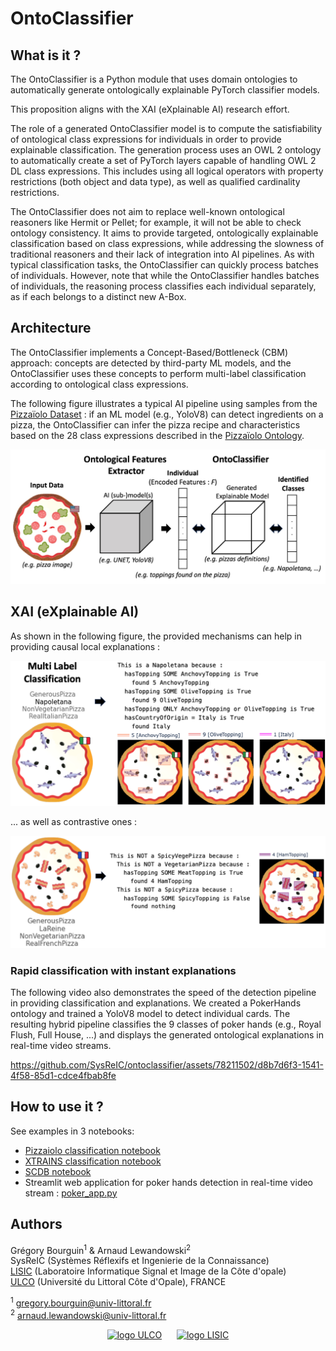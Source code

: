 # OntoClassifier

## What is it ?

The OntoClassifier is a Python module that uses domain ontologies to automatically generate ontologically explainable PyTorch classifier models.<br>

This proposition aligns with the XAI (eXplainable AI) research effort.

The role of a generated OntoClassifier model is to compute the satisfiability of ontological class expressions for individuals in order to provide explainable classification.
The generation process uses an OWL 2 ontology to automatically create a set of PyTorch layers capable of handling OWL 2 DL class expressions. This includes using all logical operators with property restrictions (both object and data type), as well as qualified cardinality restrictions.

The OntoClassifier does not aim to replace well-known ontological reasoners like Hermit or Pellet; for example, it will not be able to check ontology consistency. 
It aims to provide targeted, ontologically explainable classification based on class expressions, while addressing the slowness of traditional reasoners and their lack of integration into AI pipelines.
As with typical classification tasks, the OntoClassifier can quickly process batches of individuals. 
However, note that while the OntoClassifier handles batches of individuals, the reasoning process classifies each individual separately, as if each belongs to a distinct new A-Box.

## Architecture

The OntoClassifier implements a Concept-Based/Bottleneck (CBM) approach: concepts are detected by third-party ML models, and the OntoClassifier uses these concepts to perform multi-label classification according to ontological class expressions.

The following figure illustrates a typical AI pipeline using samples from the [Pizzaïolo Dataset](https://www.kaggle.com/datasets/arnaudlewandowski/pizzaolo-dataset/) : if an ML model (e.g., YoloV8) can detect ingredients on a pizza, the OntoClassifier can infer the pizza recipe and characteristics based on the 28 class expressions described in the [Pizzaïolo Ontology](https://zenodo.org/records/10165941).


<center>
<img src="https://github.com/SysReIC/ontoclassifier/raw/main/doc/images/ontoclassifier-approach.jpg" alt="Ontoclassifier approach" width="600" height="auto">
</center>

## XAI (eXplainable AI)

As shown in the following figure, the provided mechanisms can help in providing causal local explanations :

<center>
<img src="https://github.com/SysReIC/ontoclassifier/raw/main/doc/images/individual_classification.png" alt="Ontoclassifier approach" width="600" height="auto">
</center>


... as well as contrastive ones :

<center>
<img src="https://github.com/SysReIC/ontoclassifier/raw/main/doc/images/not_spicy_vege_pizza.png" alt="Ontoclassifier approach" width="600" height="auto">
</center>

### Rapid classification with instant explanations

The following video also demonstrates the speed of the detection pipeline in providing classification and explanations. 
We created a PokerHands ontology and trained a YoloV8 model to detect individual cards. 
The resulting hybrid pipeline classifies the 9 classes of poker hands (e.g., Royal Flush, Full House, ...) and displays the generated ontological explanations in real-time video streams.

https://github.com/SysReIC/ontoclassifier/assets/78211502/d8b7d6f3-1541-4f58-85d1-cdce4fbab8fe


## How to use it ?

See examples in 3 notebooks:

- [Pizzaiolo classification notebook](https://github.com/SysReIC/ontoclassifier/blob/main/examples/Pizzaiolo_pipeline.ipynb)
- [XTRAINS classification notebook](https://github.com/SysReIC/ontoclassifier/blob/main/examples/XTRAINS_pipeline.ipynb)
- [SCDB notebook](https://github.com/SysReIC/ontoclassifier/blob/main/examples/SCDB_pipeline.ipynb)
- Streamlit web application for poker hands detection in real-time video stream : [poker_app.py](https://github.com/SysReIC/ontoclassifier/blob/main/examples/poker_app.py)


## Authors

Grégory Bourguin<sup>1</sup> & Arnaud Lewandowski<sup>2</sup>  
SysReIC (Systèmes Réflexifs et Ingenierie de la Connaissance)  
[LISIC](https://lisic-prod.univ-littoral.fr/) (Laboratoire Informatique Signal et Image de la Côte d'opale)  
[ULCO](https://www.univ-littoral.fr/) (Université du Littoral Côte d'Opale), FRANCE

<sup>1</sup> gregory.bourguin@univ-littoral.fr  
<sup>2</sup> arnaud.lewandowski@univ-littoral.fr


<center>

[<img src="https://lisic-prod.univ-littoral.fr/wp-content/uploads/2023/05/ULCO.png" alt="logo ULCO" width="auto" height="50">](https://lisic-prod.univ-littoral.fr) &nbsp;&nbsp;&nbsp;&nbsp; [<img src="https://lisic-prod.univ-littoral.fr/wp-content/uploads/2023/05/LISIC.png" alt="logo LISIC" width="auto" height="50">](https://www.univ-littoral.fr/)

</center>
